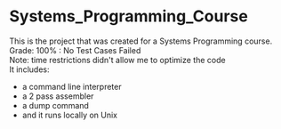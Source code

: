 # Systems_Programming_Course
This is the project that was created for a Systems Programming course. 
<br>
Grade: 100% : No Test Cases Failed
<br>
Note: time restrictions didn't allow me to optimize the code
<br>
It includes:
<ul>
  <li>a command line interpreter</li>
  <li>a 2 pass assembler</li> 
  <li>a dump command</li>
  <li>and it runs locally on Unix</li>
</ul>
